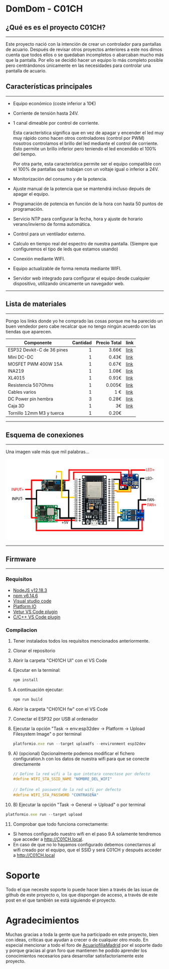 
# DomDom - C01CH

## ¿Qué es es el proyecto C01CH?

-----

Este proyecto nació con la intención de crear un controlador para pantallas de acuario. Después de revisar otros proyectos anteriores a este nos dimos cuenta que todos ellos o se quedaban incompletos o abarcaban mucho más que la pantalla. Por ello se decidió hacer un equipo lo más completo posible pero centrándonos únicamente en las necesidades para controlar una pantalla de acuario.

## Características principales

-----

* Equipo económico (coste inferior a 10€)
* Corriente de tensión hasta 24V.
* 1 canal dimeable por control de corriente.

   Esta característica significa que en vez de apagar y encender el led muy muy rápido como hacen otros controladores (control por PWM) nosotros controlamos el brillo del led mediante el control de corriente. Esto permite un brillo inferior pero teniendo el led encendido el 100% del tiempo.

   Por otra parte, esta característica permite ser el equipo compatible con el 100% de pantallas que trabajan con un voltaje igual o inferior a  24V.

* Monitorización del consumo y de la potencia.
* Ajuste manual de la potencia que se mantendrá incluso depués de apagar el equipo.
* Programación de potencia en función de la hora con hasta 50 puntos de programación.
* Servicio NTP para configurar la fecha, hora y ajuste de horario verano/invierno de forma automática.
* Control para un ventilador externo.
* Calculo en tiempo real del espectro de nuestra pantalla. (Siempre que configuremos el tipo de leds que estamos usando)
* Conexión mediante WIFI.
* Equipo actualizable de forma remota mediante WIFI.
* Servidor web integrado para configurar el equipo desde cualquier dispositivo, utilizando únicamente un navegador web.

-----

## Lista de materiales

-----

Pongo los links donde yo he comprado las cosas porque me ha parecido un buen vendedor pero cabe recalcar que no tengo ningún acuerdo con las tiendas que aparecen.

| Componente                  | Cantidad | Precio Total| link |
| --------------------------- | -------: | -----------:| ---- |
| ESP32 Devkit-C de 36 pines  | 1        |         3.66€| [link](https://es.aliexpress.com/item/32807887667.html?spm=a2g0s.9042311.0.0.1f6c63c0jkFGcQ) |
| Mini DC-DC                  | 1        |         0.43€| [link](https://es.aliexpress.com/item/32649396601.html?spm=a2g0s.9042311.0.0.1f6c63c0jkFGcQ) |
| MOSFET PWM 400W 15A         | 1        |         0.67€| [link](https://es.aliexpress.com/item/32803005422.html?spm=a2g0s.9042311.0.0.274263c0MQxfmC) |
| INA219                      | 1        |         1.08€| [link](https://es.aliexpress.com/item/33025643671.html?spm=a2g0s.9042311.0.0.1f6c63c0jkFGcQ) |
| XL4015                      | 1        |         0.91€| [link](https://es.aliexpress.com/item/4001118651312.html?spm=a2g0s.9042311.0.0.1f6c63c0jkFGcQ) |
| Resistencia 507Ohms         | 1        |        0.005€| [link](https://es.aliexpress.com/item/32953278667.html?spm=a2g0s.9042311.0.0.274263c0MQxfmC) |
| Cables varios               | 1        |       1  €   | [link](https://es.aliexpress.com/item/32965231797.html?spm=a219c.12010615.8148356.1.6921396csAn5Dh)|
| DC Power pin hembra         | 3        |         0.28€| [link](https://es.aliexpress.com/item/32973509798.html?spm=a2g0s.9042311.0.0.1f6c63c0jkFGcQ) |
| Caja 3D                     | 1        |            3€| [link](./STL%20Caja/XL4015) |
| Tornillo 12mm M3 y tuerca   | 1        |        0.20€ | |
-----

## Esquema de conexiones

-----

Una imagen vale más que mil palabras...

![alt text](https://raw.githubusercontent.com/fg89o/C01CH/master/Esquema/Esquema.jpg "Esquema")

-----

## Firmware

-----

### Requisitos

* [NodeJS v12.18.3](https://nodejs.org/es/)
* [npm v6.14.6](https://www.npmjs.com/get-npm)
* [Visual studio code](https://code.visualstudio.com/download)
* [Platform IO](https://platformio.org/)
* [Vetur VS Code plugin](https://marketplace.visualstudio.com/items?itemName=octref.vetur)
* [C/C++ VS Code plugin](https://code.visualstudio.com/docs/languages/cpp)

### Compilacion

1. Tener instalados todos los requisitos mencionados anteriormente.
2. Clonar el repositorio
3. Abrir la carpeta "CH01CH UI" con el VS Code
4. Ejecutar en la terminal:

   ```javascript
   npm install
   ```

5. A continuación ejecutar:

   ```javascript
   npm run build
   ```

6. Abrir la carpeta "CH01CH fw" con el VS Code
7. Conectar el ESP32 por USB al ordenador
8. Ejecutar la opción "Task -> env:esp32dev -> Platform -> Upload Filesystem Image" o por terminal

   ```javascript
   platformio.exe run --target uploadfs --environment esp32dev
   ```

9. A) (opcional) Opcionalmente podemos modificar el fichero configuration.h con los datos de nuestra wifi para que se conecte directamente

   ```c
   // Define la red wifi a la que intetara conectase por defecto
   #define WIFI_STA_SSID_NAME "NOMBRE_DEL_WIFI"

   // Define el password de la red wifi por defecto
   #define WIFI_STA_PASSWORD "CONTRASEÑA"
   ```

10. B) Ejecutar la opción "Task -> General -> Upload" o por terminal

   ```javascript
   platformio.exe run --target upload
   ```

11. Comprobar que todo funciona correctamente:

* Si hemos configurado nuestro wifi en el paso 9.A solamente tendremos que acceder a http://C01CH.local.
* En caso de que no lo hayamos configurado debemos conectarnos al wifi creado por el equipo, que el SSID y será C01CH y después acceder a http://C01CH.local

# Soporte

Todo el que necesite soporte lo puede hacer bien a través de las issue de github de este proyecto o, los que dispongan de acceso, a través de este post en el que también se está siguiendo el proyecto.

# Agradecimientos

Muchas gracias a toda la gente que ha participado en este proyecto, bien con ideas, críticas que ayudan a crecer o de cualquier otro modo. En especial mencionar a todo el foro de [AcuariofiliaMadrid](https://acuariofiliamadrid.org/index.php) por el soporte dado y porque gracias al gran foro que mantienen he podido aprender los conocimientos necesarios para desarrollar satisfactoriamente este proyecto.